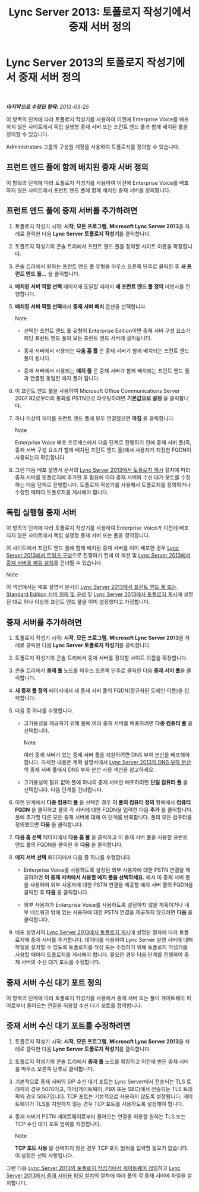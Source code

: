 ﻿---
title: 'Lync Server 2013: 토폴로지 작성기에서 중재 서버 정의'
TOCTitle: 토폴로지 작성기에서 중재 서버 정의
ms:assetid: 59d8f5ba-5064-4ea5-b4bf-2b9736e0fedd
ms:mtpsurl: https://technet.microsoft.com/ko-kr/library/Gg398391(v=OCS.15)
ms:contentKeyID: 49303726
ms.date: 08/24/2015
mtps_version: v=OCS.15
ms.translationtype: HT
---

# Lync Server 2013의 토폴로지 작성기에서 중재 서버 정의

 

_**마지막으로 수정된 항목:** 2013-03-25_

이 항목의 단계에 따라 토폴로지 작성기를 사용하여 이전에 Enterprise Voice를 배포하지 않은 사이트에서 독립 실행형 중재 서버 또는 프런트 엔드 풀과 함께 배치된 풀을 정의할 수 있습니다.

Administrators 그룹의 구성원 계정을 사용하여 토폴로지를 정의할 수 있습니다.

## 프런트 엔드 풀에 함께 배치된 중재 서버 정의

이 항목의 단계에 따라 토폴로지 작성기를 사용하여 이전에 Enterprise Voice를 배포하지 않은 사이트에서 프런트 엔드 풀에 함께 배치된 중재 서버를 정의합니다.

## 프런트 엔드 풀에 중재 서버를 추가하려면

1.  토폴로지 작성기 시작: **시작**, **모든 프로그램**, **Microsoft Lync Server 2013**을 차례로 클릭한 다음 **Lync Server 토폴로지 작성기**를 클릭합니다.

2.  토폴로지 작성기의 콘솔 트리에서 프런트 엔드 풀를 정의할 사이트 이름을 확장합니다.

3.  콘솔 트리에서 원하는 프런트 엔드 풀 유형을 마우스 오른쪽 단추로 클릭한 후 **새 프런트 엔드 풀...** 을 클릭합니다.

4.  **배치된 서버 역할 선택** 페이지에 도달할 때까지 **새 프런트 엔드 풀 정의** 마법사를 진행합니다.

5.  **배치된 서버 역할 선택**에서 **중재 서버 배치** 옵션을 선택합니다.
    

    > [!NOTE]
    > <UL>
    > <LI>
    > <P>선택한 프런트 엔드 풀 유형이 Enterprise Edition이면 중재 서버 구성 요소가 해당 프런트 엔드 풀의 모든 프런트 엔드 서버에 설치됩니다.</P>
    > <LI>
    > <P>중재 서버에서 사용되는 <STRONG>다음 홉 풀</STRONG> 은 중재 서버가 함께 배치되는 프런트 엔드 풀이 됩니다.</P>
    > <LI>
    > <P>중재 서버에서 사용되는 <STRONG>에지 풀</STRONG> 은 중재 서버가 함께 배치되는 프런트 엔드 풀과 연결된 동일한 에지 풀이 됩니다.</P></LI></UL>



6.  이 프런트 엔드 풀을 사용하여 Microsoft Office Communications Server 2007 R2로부터의 통화를 PSTN으로 라우팅하려면 **기본값으로 설정** 을 클릭합니다.

7.  하나 이상의 피어를 프런트 엔드 풀에 모두 연결했으면 **마침** 을 클릭합니다.
    

    > [!NOTE]
    > Enterprise Voice 배포 프로세스에서 다음 단계로 진행하기 전에 중재 서버 풀(즉, 중재 서버 구성 요소가 함께 배치된 프런트 엔드 풀)에서 사용자가 지정한 FQDN이 사용되는지 확인합니다.



8.  그런 다음 배포 설명서 문서의 [Lync Server 2013에서 토폴로지 게시](lync-server-2013-publish-the-topology.md) 절차에 따라 중재 서버를 토폴로지에 추가한 후 필요에 따라 중재 서버의 수신 대기 포트를 수정하는 다음 단계로 진행합니다. 토폴로지 작성기를 사용해서 토폴로지를 정의하거나 수정할 때마다 토폴로지를 게시해야 합니다.

## 독립 실행형 중재 서버

이 항목의 단계에 따라 토폴로지 작성기를 사용하여 Enterprise Voice가 이전에 배포되지 않은 사이트에서 독립 실행형 중재 서버 또는 풀을 정의합니다.

이 사이트에서 프런트 엔드 풀에 함께 배치된 중재 서버를 이미 배포한 경우 [Lync Server 2013에서 트렁크 구성](lync-server-2013-configuring-trunks.md)으로 진행하기 전에 이 섹션 및 [Lync Server 2013에서 중재 서버용 파일 설치](lync-server-2013-install-the-files-for-mediation-server.md)를 건너뛸 수 있습니다.


> [!NOTE]
> 이 섹션에서는 배포 설명서 문서의 <A href="lync-server-2013-define-and-configure-a-front-end-pool-or-standard-edition-server.md">Lync Server 2013에서 프런트 엔드 풀 또는 Standard Edition 서버 정의 및 구성</A> 및 <A href="lync-server-2013-publish-the-topology.md">Lync Server 2013에서 토폴로지 게시</A>에 설명된 대로 하나 이상의 프런트 엔드 풀을 이미 설정했다고 가정합니다.



## 중재 서버를 추가하려면

1.  토폴로지 작성기 시작: **시작**, **모든 프로그램**, **Microsoft Lync Server 2013**을 차례로 클릭한 다음 **Lync Server 토폴로지 작성기**를 클릭합니다.

2.  토폴로지 작성기의 콘솔 트리에서 중재 서버를 정의할 사이트 이름을 확장합니다.

3.  콘솔 트리에서 **중재 풀** 노드를 마우스 오른쪽 단추로 클릭한 다음 **중재 서버 풀**을 클릭합니다.

4.  **새 중재 풀 정의** 페이지에서 새 중재 서버 풀의 FQDN(정규화된 도메인 이름)을 입력합니다.

5.  다음 중 하나를 수행합니다.
    
      - 고가용성을 제공하기 위해 풀에 여러 중재 서버를 배포하려면 **다중 컴퓨터 풀** 을 선택합니다.
        

        > [!NOTE]
        > 여러 중재 서버가 있는 중재 서버 풀을 지원하려면 DNS 부하 분산을 배포해야 합니다. 자세한 내용은 계획 설명서에서 <A href="lync-server-2013-dns-load-balancing.md">Lync Server 2013의 DNS 부하 분산</A>의 중재 서버 풀에서 DNS 부하 분산 사용 섹션을 참고하세요.

    
      - 고가용성이 필요 없어 풀에 하나의 중재 서버만 배포하려면 **단일 컴퓨터 풀** 을 선택합니다. 다음 단계를 건너뜁니다.

6.  이전 단계에서 **다중 컴퓨터 풀** 을 선택한 경우 **이 풀의 컴퓨터 정의** 항목에서 **컴퓨터 FQDN** 을 클릭하고 풀의 각 서버에 대한 FQDN을 입력한 다음 **추가** 를 클릭합니다. 풀에 추가할 다른 모든 중재 서버에 대해 이 단계를 반복합니다. 풀의 모든 컴퓨터를 정의했으면 **다음** 을 클릭합니다.

7.  **다음 홉 선택** 페이지에서 **다음 홉 풀** 을 클릭하고 이 중재 서버 풀을 사용할 프런트 엔드 풀의 FQDN을 클릭한 후 **다음** 을 클릭합니다.

8.  **에지 서버 선택** 페이지에서 다음 중 하나를 수행합니다.
    
      - Enterprise Voice를 사용하도록 설정된 외부 사용자에 대한 PSTN 연결을 제공하려면 **이 중재 서버에서 사용할 에지 풀을 선택하세요.** 에서 이 중재 서버 풀을 사용하여 외부 사용자에 대한 PSTN 연결을 제공할 에지 서버 풀의 FQDN을 클릭한 후 **다음** 을 클릭합니다.
    
      - 외부 사용자가 Enterprise Voice를 사용하도록 설정하지 않을 계획이거나 내부 네트워크 밖에 있는 사용자에 대한 PSTN 연결을 제공하지 않으려면 **다음** 을 클릭합니다.

9.  배포 설명서의 [Lync Server 2013에서 토폴로지 게시](lync-server-2013-publish-the-topology.md)에 설명된 절차에 따라 토폴로지에 중재 서버를 추가합니다. 데이터를 사용하여 Lync Server 실행 서버에 대해 파일을 설치할 수 있도록 토폴로지를 작성 또는 수정하기 위해 토폴로지 작성기를 사용할 때마다 토폴로지를 게시해야 합니다. 필요한 경우 다음 단계를 진행하여 중재 서버의 수신 대기 포트를 수정합니다.

## 중재 서버 수신 대기 포트 정의

이 항목의 단계에 따라 토폴로지 작성기를 사용해서 중재 서버 또는 풀이 게이트웨이 피어로부터 들어오는 연결을 허용할 수신 대기 포트를 정의합니다.

## 중재 서버 수신 대기 포트를 수정하려면

1.  토폴로지 작성기 시작: **시작**, **모든 프로그램**, **Microsoft Lync Server 2013**을 차례로 클릭한 다음 **Lync Server 토폴로지 작성기**를 클릭합니다.

2.  토폴로지 작성기의 콘솔 트리에서 **중재 풀** 노드를 확장하고 이전에 만든 중재 서버를 마우스 오른쪽 단추로 클릭합니다.

3.  기본적으로 중재 서버의 SIP 수신 대기 포트는 Lync Server에서 전송되는 TLS 트래픽의 경우 5070이고, 피어(게이트웨이, PBX 또는 SBC)에서 전송되는 TLS 트래픽의 경우 5067입니다. TCP 포트는 기본적으로 사용하지 않도록 설정됩니다. 게이트웨이가 TLS를 지원하지 않는 경우 TCP 포트를 사용하도록 설정해야 합니다.

4.  중재 서버가 PSTN 게이트웨이로부터 들어오는 연결을 허용할 원하는 TLS 또는 TCP 수신 대기 포트 범위를 지정합니다.
    

    > [!NOTE]
    > <STRONG>TCP 포트 사용</STRONG> 을 선택하지 않은 경우 TCP 포트 범위를 입력할 필요가 없습니다. 이 설정은 선택 사항입니다.



그런 다음 [Lync Server 2013의 토폴로지 작성기에서 게이트웨이 정의](lync-server-2013-define-a-gateway-in-topology-builder.md)하고 [Lync Server 2013에서 중재 서버용 파일 설치](lync-server-2013-install-the-files-for-mediation-server.md)의 절차에 따라 풀의 각 중재 서버에 파일을 설치합니다.

